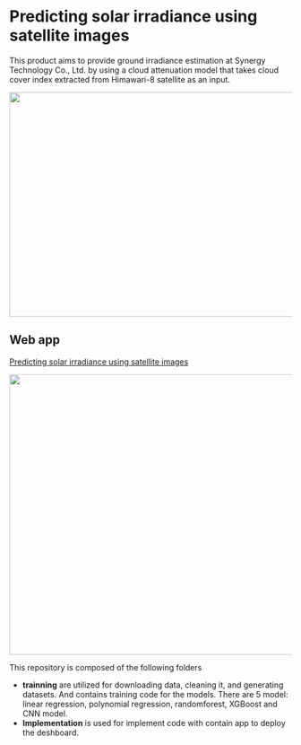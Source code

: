 # Predicting solar irradiance using satellite images

This product aims to provide ground irradiance estimation at Synergy Technology Co., Ltd. by using a cloud attenuation model that takes cloud cover index extracted from Himawari-8 satellite as an input.
<p align="center">
  <img src="https://github.com/NuttamonThungka/Predict_irradiance/assets/113121308/3dc3441f-f308-4e45-b666-9ae9fa957884" width="800" height="400" />
</p>

## Web app

[Predicting solar irradiance using satellite images](http://192.168.1.68:8501/)
<p align="center">
  <img src="https://github.com/NuttamonThungka/Predict_irradiance/assets/113121308/844f631a-2840-4d1a-95fb-5134eef8038a" width="900" height="500" />
</p>




This repository is composed of the following folders
- **trainning** are utilized for downloading data, cleaning it, and generating datasets. And contains training code for the models. There are 5 model: linear regression, polynomial regression, randomforest, XGBoost and CNN model.
- **Implementation** is used for implement code with contain app to deploy the deshboard.
